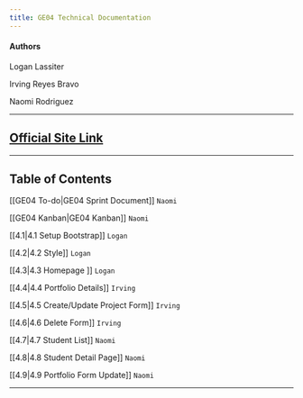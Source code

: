 ```yaml
---
title: GE04 Technical Documentation
---
```

#### Authors
Logan Lassiter

Irving Reyes Bravo

Naomi Rodriguez

***
## [Official Site Link](https://loganllassiter.github.io/quartz/GE04/GE04-Technical-Documentation)

***
## Table of Contents

[[GE04 To-do|GE04 Sprint Document]] `Naomi`

[[GE04 Kanban|GE04 Kanban]] `Naomi`

[[4.1|4.1 Setup Bootstrap]] `Logan`

[[4.2|4.2 Style]]  `Logan`

[[4.3|4.3 Homepage ]] `Logan`

[[4.4|4.4 Portfolio Details]] `Irving`

[[4.5|4.5 Create/Update Project Form]] `Irving`

[[4.6|4.6 Delete Form]] `Irving`

[[4.7|4.7 Student List]] `Naomi`

[[4.8|4.8 Student Detail Page]] `Naomi`

[[4.9|4.9 Portfolio Form Update]] `Naomi`


***

